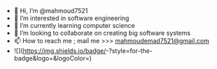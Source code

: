 - 👋 Hi, I’m @mahmoud7521
- 👀 I’m interested in software engineering
- 🌱 I’m currently learning computer science
- 💞️ I’m looking to collaborate on creating big software systems
- 📫 How to reach me ; mail me >>> mahmoudemad7521@gmail.com
- ![<Badge Name>](https://img.shields.io/badge/<Badge Text>-<Background Color>?style=for-the-badge&logo=<Icon Name>&logoColor=<Logo Color>)
